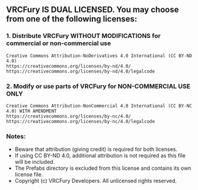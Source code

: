 ## VRCFury IS DUAL LICENSED. You may choose from one of the following licenses:

### 1. Distribute VRCFury **WITHOUT MODIFICATIONS** for commercial or non-commercial use

```
Creative Commons Attribution-NoDerivatives 4.0 International (CC BY-ND 4.0)
https://creativecommons.org/licenses/by-nd/4.0/
https://creativecommons.org/licenses/by-nd/4.0/legalcode
```

### 2. Modify or use parts of VRCFury for **NON-COMMERCIAL USE ONLY** 

```
Creative Commons Attribution-NonCommercial 4.0 International (CC BY-NC 4.0) WITH AMENDMENT
https://creativecommons.org/licenses/by-nc/4.0/
https://creativecommons.org/licenses/by-nc/4.0/legalcode
```

### Notes:

* Beware that attribution (giving credit) is required for both licenses.
* If using CC BY-ND 4.0, additional attribution is not required as this file will be included.
* The Prefabs directory is excluded from this license and contains its own license file.
* Copyright (c) VRCFury Developers. All unlicensed rights reserved.
